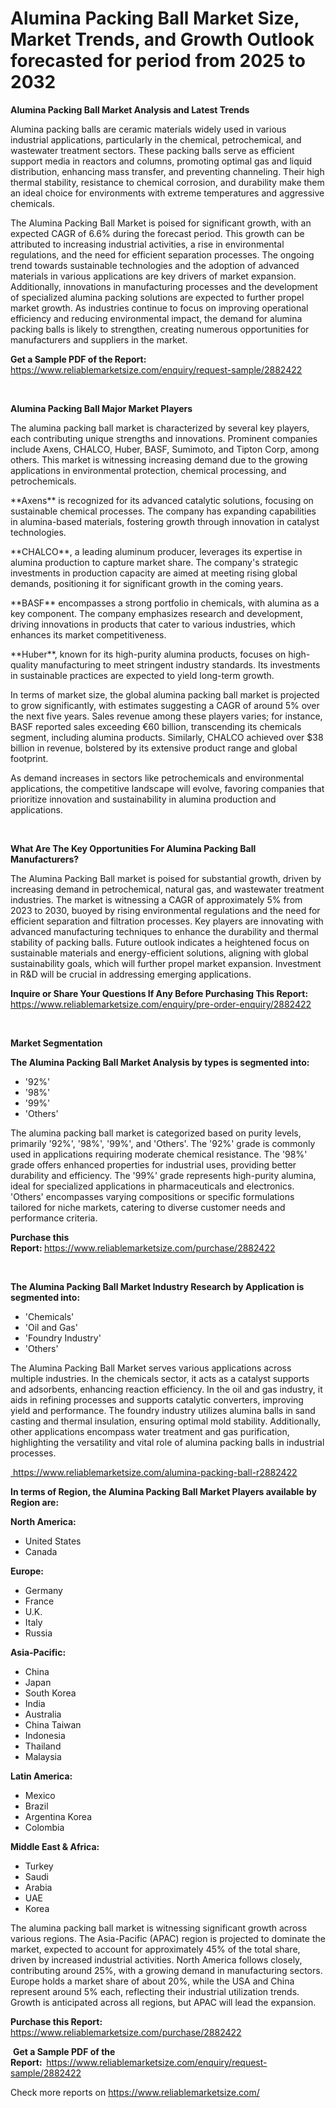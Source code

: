 <p><h1>Alumina Packing Ball Market Size, Market Trends, and Growth Outlook forecasted for period from 2025 to 2032</h1></p><p><strong>Alumina Packing Ball Market Analysis and Latest Trends</strong></p>
<p><p>Alumina packing balls are ceramic materials widely used in various industrial applications, particularly in the chemical, petrochemical, and wastewater treatment sectors. These packing balls serve as efficient support media in reactors and columns, promoting optimal gas and liquid distribution, enhancing mass transfer, and preventing channeling. Their high thermal stability, resistance to chemical corrosion, and durability make them an ideal choice for environments with extreme temperatures and aggressive chemicals.</p><p>The Alumina Packing Ball Market is poised for significant growth, with an expected CAGR of 6.6% during the forecast period. This growth can be attributed to increasing industrial activities, a rise in environmental regulations, and the need for efficient separation processes. The ongoing trend towards sustainable technologies and the adoption of advanced materials in various applications are key drivers of market expansion. Additionally, innovations in manufacturing processes and the development of specialized alumina packing solutions are expected to further propel market growth. As industries continue to focus on improving operational efficiency and reducing environmental impact, the demand for alumina packing balls is likely to strengthen, creating numerous opportunities for manufacturers and suppliers in the market.</p></p>
<p><strong>Get a Sample PDF of the Report:&nbsp;</strong> <a href="https://www.reliablemarketsize.com/enquiry/request-sample/2882422?utm_campaign=2808&utm_medium=2&utm_source=Github&utm_content=ia&utm_term=13032025&utm_id=alumina-packing-ball">https://www.reliablemarketsize.com/enquiry/request-sample/2882422</a></p>
<p>&nbsp;</p>
<p><strong>Alumina Packing Ball Major Market Players</strong></p>
<p><p>The alumina packing ball market is characterized by several key players, each contributing unique strengths and innovations. Prominent companies include Axens, CHALCO, Huber, BASF, Sumimoto, and Tipton Corp, among others. This market is witnessing increasing demand due to the growing applications in environmental protection, chemical processing, and petrochemicals.</p><p>**Axens** is recognized for its advanced catalytic solutions, focusing on sustainable chemical processes. The company has expanding capabilities in alumina-based materials, fostering growth through innovation in catalyst technologies.</p><p>**CHALCO**, a leading aluminum producer, leverages its expertise in alumina production to capture market share. The company's strategic investments in production capacity are aimed at meeting rising global demands, positioning it for significant growth in the coming years.</p><p>**BASF** encompasses a strong portfolio in chemicals, with alumina as a key component. The company emphasizes research and development, driving innovations in products that cater to various industries, which enhances its market competitiveness.</p><p>**Huber**, known for its high-purity alumina products, focuses on high-quality manufacturing to meet stringent industry standards. Its investments in sustainable practices are expected to yield long-term growth.</p><p>In terms of market size, the global alumina packing ball market is projected to grow significantly, with estimates suggesting a CAGR of around 5% over the next five years. Sales revenue among these players varies; for instance, BASF reported sales exceeding €60 billion, transcending its chemicals segment, including alumina products. Similarly, CHALCO achieved over $38 billion in revenue, bolstered by its extensive product range and global footprint.</p><p>As demand increases in sectors like petrochemicals and environmental applications, the competitive landscape will evolve, favoring companies that prioritize innovation and sustainability in alumina production and applications.</p></p>
<p>&nbsp;</p>
<p><strong>What Are The Key Opportunities For Alumina Packing Ball Manufacturers?</strong></p>
<p><p>The Alumina Packing Ball market is poised for substantial growth, driven by increasing demand in petrochemical, natural gas, and wastewater treatment industries. The market is witnessing a CAGR of approximately 5% from 2023 to 2030, buoyed by rising environmental regulations and the need for efficient separation and filtration processes. Key players are innovating with advanced manufacturing techniques to enhance the durability and thermal stability of packing balls. Future outlook indicates a heightened focus on sustainable materials and energy-efficient solutions, aligning with global sustainability goals, which will further propel market expansion. Investment in R&D will be crucial in addressing emerging applications.</p></p>
<p><strong>Inquire or Share Your Questions If Any Before Purchasing This Report:</strong> <a href="https://www.reliablemarketsize.com/enquiry/pre-order-enquiry/2882422?utm_campaign=2808&utm_medium=2&utm_source=Github&utm_content=ia&utm_term=13032025&utm_id=alumina-packing-ball">https://www.reliablemarketsize.com/enquiry/pre-order-enquiry/2882422</a></p>
<p>&nbsp;</p>
<p><strong>Market Segmentation</strong></p>
<p><strong>The Alumina Packing Ball Market Analysis by types is segmented into:</strong></p>
<p><ul><li>'92%'</li><li>'98%'</li><li>'99%'</li><li>'Others'</li></ul></p>
<p><p>The alumina packing ball market is categorized based on purity levels, primarily '92%', '98%', '99%', and 'Others'. The '92%' grade is commonly used in applications requiring moderate chemical resistance. The '98%' grade offers enhanced properties for industrial uses, providing better durability and efficiency. The '99%' grade represents high-purity alumina, ideal for specialized applications in pharmaceuticals and electronics. 'Others' encompasses varying compositions or specific formulations tailored for niche markets, catering to diverse customer needs and performance criteria.</p></p>
<p><strong>Purchase this Report:&nbsp;</strong><a href="https://www.reliablemarketsize.com/purchase/2882422?utm_campaign=2808&utm_medium=2&utm_source=Github&utm_content=ia&utm_term=13032025&utm_id=alumina-packing-ball">https://www.reliablemarketsize.com/purchase/2882422</a></p>
<p>&nbsp;</p>
<p><strong>The Alumina Packing Ball Market Industry Research by Application is segmented into:</strong></p>
<p><ul><li>'Chemicals'</li><li>'Oil and Gas'</li><li>'Foundry Industry'</li><li>'Others'</li></ul></p>
<p><p>The Alumina Packing Ball Market serves various applications across multiple industries. In the chemicals sector, it acts as a catalyst supports and adsorbents, enhancing reaction efficiency. In the oil and gas industry, it aids in refining processes and supports catalytic converters, improving yield and performance. The foundry industry utilizes alumina balls in sand casting and thermal insulation, ensuring optimal mold stability. Additionally, other applications encompass water treatment and gas purification, highlighting the versatility and vital role of alumina packing balls in industrial processes.</p></p>
<p><a href="https://www.reliablemarketsize.com/alumina-packing-ball-r2882422?utm_campaign=2808&utm_medium=2&utm_source=Github&utm_content=ia&utm_term=13032025&utm_id=alumina-packing-ball">&nbsp;https://www.reliablemarketsize.com/alumina-packing-ball-r2882422</a></p>
<p><strong>In terms of Region, the Alumina Packing Ball Market Players available by Region are:</strong></p>
<p>
    <p> <strong> North America: </strong>
        <ul>
            <li>United States</li>
            <li>Canada</li>
        </ul>
        </p> 
    <p> <strong> Europe: </strong>
        <ul>
            <li>Germany</li>
            <li>France</li>
            <li>U.K.</li>
            <li>Italy</li>
            <li>Russia</li>
        </ul>
        </p> 
    <p> <strong> Asia-Pacific: </strong>
        <ul>
            <li>China</li>
            <li>Japan</li>
            <li>South Korea</li>
            <li>India</li>
            <li>Australia</li>
            <li>China Taiwan</li>
            <li>Indonesia</li>
            <li>Thailand</li>
            <li>Malaysia</li>
        </ul>
        </p> 
    <p> <strong> Latin America: </strong>
        <ul>
            <li>Mexico</li>
            <li>Brazil</li>
            <li>Argentina Korea</li>
            <li>Colombia</li>
        </ul>
        </p> 
    <p> <strong> Middle East & Africa: </strong>
        <ul>
            <li>Turkey</li>
            <li>Saudi</li>
            <li>Arabia</li>
            <li>UAE</li>
            <li>Korea</li>
        </ul>
    </p>
    </p>
<p><p>The alumina packing ball market is witnessing significant growth across various regions. The Asia-Pacific (APAC) region is projected to dominate the market, expected to account for approximately 45% of the total share, driven by increased industrial activities. North America follows closely, contributing around 25%, with a growing demand in manufacturing sectors. Europe holds a market share of about 20%, while the USA and China represent around 5% each, reflecting their industrial utilization trends. Growth is anticipated across all regions, but APAC will lead the expansion.</p></p>
<p><strong>Purchase this Report: </strong><a href="https://www.reliablemarketsize.com/purchase/2882422?utm_campaign=2808&utm_medium=2&utm_source=Github&utm_content=ia&utm_term=13032025&utm_id=alumina-packing-ball">https://www.reliablemarketsize.com/purchase/2882422</a></p>
<p>&nbsp;<strong>Get a Sample PDF of the Report:&nbsp;&nbsp;</strong><a href="https://www.reliablemarketsize.com/enquiry/request-sample/2882422?utm_campaign=2808&utm_medium=2&utm_source=Github&utm_content=ia&utm_term=13032025&utm_id=alumina-packing-ball">https://www.reliablemarketsize.com/enquiry/request-sample/2882422</a></p>
<p><strong></strong></p>
<p>Check more reports on <a href="https://www.reliablemarketsize.com/?utm_campaign=2808&utm_medium=2&utm_source=Github&utm_content=ia&utm_term=13032025&utm_id=alumina-packing-ball">https://www.reliablemarketsize.com/</a></p>
